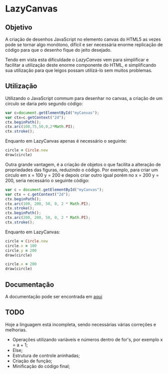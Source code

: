 # LazyCanvas

## Objetivo

A criação de desenhos JavaScript no elemento canvas do HTML5 as vezes pode se tornar algo monótono, difícil e ser necessária enorme replicação de código para que o desenho fique do jeito desejado.

Tendo em vista esta dificuldade o _LazyCanvas_ vem para simplificar e facilitar a utilização deste enorme componente do HTML, e simplificando sua utilização para que leigos possam utilizá-lo sem muitos problemas.

## Utilização

Utilizando o JavaScript commum para desenhar no canvas, a criação de um circulo se daria pelo segundo código:

```JavaScript
var c=document.getElementById("myCanvas");
var ctx=c.getContext("2d");
ctx.beginPath();
ctx.arc(100,75,50,0,2*Math.PI);
ctx.stroke();
```

Enquanto em LazyCanvas apenas é necessário o seguinte:

```ruby
circle = Circle.new
draw(circle)
```

Outra grande vantagem, é a criação de objetos o que facilita a alteração de propriedades das figuras, reduzindo o código. Por exemplo, para criar um circulo em x = 100 y = 200 e depois criar outro igual porém no x = 200 y = 200, seria necessário o seguinte código:

```JavaScript
var c = document.getElementById("myCanvas");
var ctx = c.getContext("2d");
ctx.beginPath();
ctx.arc(100, 200, 50, 0, 2 * Math.PI);
ctx.stroke();
ctx.beginPath();
ctx.arc(200, 200, 50, 0, 2 * Math.PI);
ctx.stroke();
```

Enquanto em LazyCanvas:

```ruby
circle = Circle.new
circle.x = 100
circle.y = 200
draw(circle)

circle.x = 200
draw(circle)
```

## Documentação

A documentação pode ser encontrada em [aqui](https://github.com/LazyCanvas/LazyCanvas/wiki)

## TODO

Hoje a linguagem está incompleta, sendo necessárias várias correções e melhorias.

* Operações utilizando variáveis e números dentro de for's, por exemplo x = a + 1;
* Else;
* Estrutura de controle aninhadas;
* Criação de função;
* Minificação do código final;
